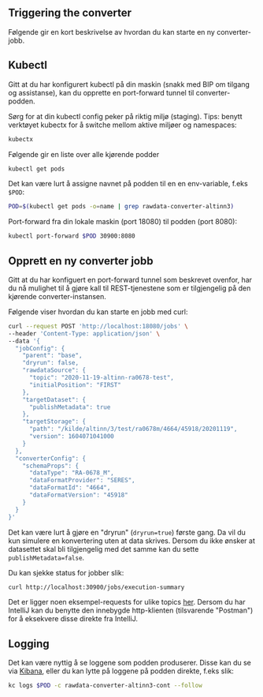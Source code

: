 ## Triggering the converter

Følgende gir en kort beskrivelse av hvordan du kan starte en ny converter-jobb.

## Kubectl

Gitt at du har konfigurert kubectl på din maskin (snakk med BIP om tilgang og assistanse),
kan du opprette en port-forward tunnel til converter-podden.

Sørg for at din kubectl config peker på riktig miljø (staging). Tips: benytt verktøyet kubectx for å switche mellom
aktive miljøer og namespaces:
```sh
kubectx
```

Følgende gir en liste over alle kjørende podder
```sh
kubectl get pods 
```

Det kan være lurt å assigne navnet på podden til en en env-variable, f.eks `$POD`:
```sh
POD=$(kubectl get pods -o=name | grep rawdata-converter-altinn3)
```

Port-forward fra din lokale maskin (port 18080) til podden (port 8080):
```sh
kubectl port-forward $POD 30900:8080
```

## Opprett en ny converter jobb

Gitt at du har konfiguert en port-forward tunnel som beskrevet ovenfor, har du nå mulighet til å gjøre kall til
REST-tjenestene som er tilgjengelig på den kjørende converter-instansen.

Følgende viser hvordan du kan starte en jobb med curl:

```sh
curl --request POST 'http://localhost:18080/jobs' \
--header 'Content-Type: application/json' \
--data '{
  "jobConfig": {
    "parent": "base",
    "dryrun": false,
    "rawdataSource": {
      "topic": "2020-11-19-altinn-ra0678-test",
      "initialPosition": "FIRST"
    },
    "targetDataset": {
      "publishMetadata": true
    },
    "targetStorage": {
      "path": "/kilde/altinn/3/test/ra0678m/4664/45918/20201119",
      "version": 1604071041000
    }
  },
  "converterConfig": {
    "schemaProps": {
      "dataType": "RA-0678_M",
      "dataFormatProvider": "SERES",
      "dataFormatId": "4664",
      "dataFormatVersion": "45918"
    }
  }
}'
```

Det kan være lurt å gjøre en "dryrun" (`dryrun=true`) første gang. Da vil du kun simulere en konvertering uten at data skrives.
Dersom du ikke ønsker at datasettet skal bli tilgjengelig med det samme kan du sette `publishMetadata=false`.

Du kan sjekke status for jobber slik:

```sh
curl http://localhost:30900/jobs/execution-summary
```

Det er ligger noen eksempel-requests for ulike topics [her](test-requests.http).
Dersom du har IntelliJ kan du benytte den innebygde http-klienten (tilsvarende "Postman")
for å eksekvere disse direkte fra IntelliJ.


## Logging
Det kan være nyttig å se loggene som podden produserer. Disse kan du se via [Kibana](https://kibana.staging-bip-app.ssb.no/app/kibana#/discover/92b7bc60-3305-11eb-9cdb-0d1371e5ba95?_g=(filters:!(),refreshInterval:(pause:!t,value:0),time:(from:now-1h,to:now))&_a=(columns:!(level,message),filters:!(('$state':(store:appState),meta:(alias:rawdata-converter-altinn3,disabled:!f,index:'92e6e0f0-433a-11ea-b3fb-135908c6f85f',key:kubernetes.container_name,negate:!f,params:(query:rawdata-converter-altinn3),type:phrase,value:rawdata-converter-altinn3),query:(match:(kubernetes.container_name:(query:rawdata-converter-altinn3,type:phrase)))),('$state':(store:appState),meta:(alias:!n,disabled:!f,index:'92e6e0f0-433a-11ea-b3fb-135908c6f85f',key:level,negate:!f,params:!(INFO,WARN,ERROR),type:phrases,value:'INFO,%20WARN,%20ERROR'),query:(bool:(minimum_should_match:1,should:!((match_phrase:(level:INFO)),(match_phrase:(level:WARN)),(match_phrase:(level:ERROR))))))),index:'92e6e0f0-433a-11ea-b3fb-135908c6f85f',interval:auto,query:(language:kuery,query:''),sort:!(!('@timestamp',desc)))),
eller du kan lytte på loggene på podden direkte, f.eks slik:

```sh
kc logs $POD -c rawdata-converter-altinn3-cont --follow
```

